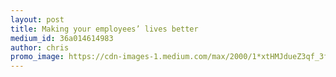 ```yaml
---
layout: post
title: Making your employees’ lives better
medium_id: 36a014614983
author: chris
promo_image: https://cdn-images-1.medium.com/max/2000/1*xtHMJdueZ3qf_3f9HBRLTw.jpeg
---
```

